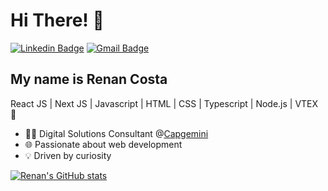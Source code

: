 <h1>Hi There! 👋</h1>

[![Linkedin Badge](https://img.shields.io/badge/-LinkedIn-1233cc?style=flat-square&logo=Linkedin&logoColor=white&link=https://www.linkedin.com/in/renan-henrique-540314166/)](https://www.linkedin.com/in/renan-henrique-540314166/)
[![Gmail Badge](https://img.shields.io/badge/-renanh3l@gmail.com-1233cc?style=flat-square&logo=Gmail&logoColor=white&link=mailto:renanh3l@gmail.com)](mailto:renanh3l@gmail.com)

## My name is Renan Costa
React JS | Next JS | Javascript | HTML | CSS | Typescript | Node.js | VTEX 🚀
- 👩‍💻 Digital Solutions Consultant @[Capgemini](https://www.capgemini.com/)
- 🌐 Passionate about web development
- 💡 Driven by curiosity

<div align="left">
  
[![Renan's GitHub stats](https://github-readme-stats.vercel.app/api?username=RenanHCosta)](https://github.com/anuraghazra/github-readme-stats)

</div>
